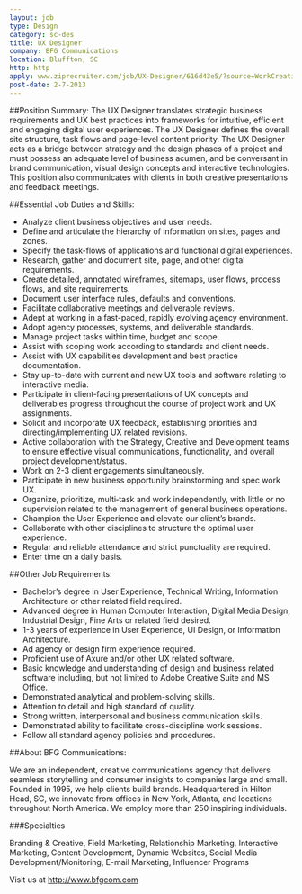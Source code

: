 ```yaml
---
layout: job
type: Design
category: sc-des
title: UX Designer
company: BFG Communications
location: Bluffton, SC
http: http
apply: www.ziprecruiter.com/job/UX-Designer/616d43e5/?source=WorkCreative.net
post-date: 2-7-2013
---
```


##Position Summary:
The UX Designer translates strategic business requirements and UX best practices into frameworks for intuitive, efficient and engaging digital user experiences. The UX Designer defines the overall site structure, task flows and page-level content priority. The UX Designer acts as a bridge between strategy and the design phases of a project and must possess an adequate level of business acumen, and be conversant in brand communication, visual design concepts and interactive technologies. This position also communicates with clients in both creative presentations and feedback meetings.

##Essential Job Duties and Skills:
* Analyze client business objectives and user needs.
* Define and articulate the hierarchy of information on sites, pages and zones.
* Specify the task-flows of applications and functional digital experiences.
* Research, gather and document site, page, and other digital requirements.
* Create detailed, annotated wireframes, sitemaps, user flows, process flows, and site requirements.
* Document user interface rules, defaults and conventions.
* Facilitate collaborative meetings and deliverable reviews.
* Adept at working in a fast-paced, rapidly evolving agency environment.
* Adopt agency processes, systems, and deliverable standards.
* Manage project tasks within time, budget and scope.
* Assist with scoping work according to standards and client needs.
* Assist with UX capabilities development and best practice documentation.
* Stay up-to-date with current and new UX tools and software relating to interactive media.
* Participate in client‐facing presentations of UX concepts and deliverables progress throughout the course of project work and UX assignments.
* Solicit and incorporate UX feedback, establishing priorities and directing/implementing UX related revisions.
* Active collaboration with the Strategy, Creative and Development teams to ensure effective visual communications, functionality, and overall project development/status.
* Work on 2-3 client engagements simultaneously.
* Participate in new business opportunity brainstorming and spec work UX.
* Organize, prioritize, multi‐task and work independently, with little or no supervision related to the management of general business operations.
* Champion the User Experience and elevate our client’s brands.
* Collaborate with other disciplines to structure the optimal user experience.
* Regular and reliable attendance and strict punctuality are required.
* Enter time on a daily basis.

##Other Job Requirements:
* Bachelor’s degree in User Experience, Technical Writing, Information Architecture or other related field required.
* Advanced degree in Human Computer Interaction, Digital Media Design, Industrial Design, Fine Arts or related field desired.
* 1-3 years of experience in User Experience, UI Design, or Information Architecture.
* Ad agency or design firm experience required.
* Proficient use of Axure and/or other UX related software.
* Basic knowledge and understanding of design and business related software including, but not limited to Adobe Creative Suite and MS Office.
* Demonstrated analytical and problem-solving skills.
* Attention to detail and high standard of quality.
* Strong written, interpersonal and business communication skills.
* Demonstrated ability to facilitate cross-discipline work sessions.
* Follow all standard agency policies and procedures.

##About BFG Communications:

We are an independent, creative communications agency that delivers seamless storytelling and consumer insights to companies large and small. Founded in 1995, we help clients build brands. Headquartered in Hilton Head, SC, we innovate from offices in New York, Atlanta, and locations throughout North America. We employ more than 250 inspiring individuals. 

###Specialties 

Branding & Creative, Field Marketing, Relationship Marketing, Interactive Marketing, Content Development, Dynamic Websites, Social Media Development/Monitoring, E-mail Marketing, Influencer Programs 

Visit us at http://www.bfgcom.com